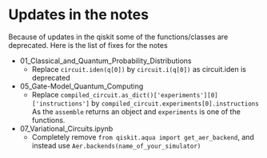 # Updates in the notes 

Because of updates in the qiskit some of the functions/classes are deprecated. Here is the list of fixes for the notes

* 01_Classical_and_Quantum_Probability_Distributions
    * Replace `circuit.iden(q[0])` by `circuit.i(q[0])` as circuit.iden is deprecated
* 05_Gate-Model_Quantum_Computing
    * Replace `compiled_circuit.as_dict()['experiments'][0]['instructions']`  by `compiled_circuit.experiments[0].instructions` As the `assemble` returns an object and `experiments` is one of the functions.
* 07_Variational_Circuits.ipynb 
    * Completely remove `from qiskit.aqua import get_aer_backend`, and instead use `Aer.backends(name_of_your_simulator)`
